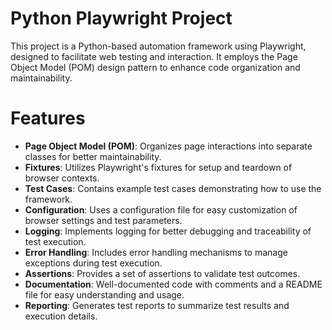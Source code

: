 
# Python Playwright Project
This project is a Python-based automation framework using Playwright, designed to facilitate web testing and interaction. It employs the Page Object Model (POM) design pattern to enhance code organization and maintainability.
# Features
- **Page Object Model (POM)**: Organizes page interactions into separate classes for better maintainability.
- **Fixtures**: Utilizes Playwright's fixtures for setup and teardown of browser contexts.
- **Test Cases**: Contains example test cases demonstrating how to use the framework.
- **Configuration**: Uses a configuration file for easy customization of browser settings and test parameters.
- **Logging**: Implements logging for better debugging and traceability of test execution.
- **Error Handling**: Includes error handling mechanisms to manage exceptions during test execution.
- **Assertions**: Provides a set of assertions to validate test outcomes.
- **Documentation**: Well-documented code with comments and a README file for easy understanding and usage.
- **Reporting**: Generates test reports to summarize test results and execution details.